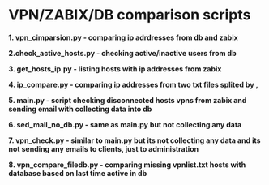 # VPN/ZABIX/DB comparison scripts

**1. vpn_cimparsion.py - comparing ip adrdresses from db and zabix**

**2.check_active_hosts.py - checking active/inactive users from db**

**3. get_hosts_ip.py - listing hosts with ip addresses from zabix**

**4. ip_compare.py - comparing ip addresses from two txt files splited by ,**

**5. main.py - script checking disconnected hosts vpns from zabix and sending email with collecting data into db**

**6. sed_mail_no_db.py - same as main.py but not collecting any data**

**7. vpn_check.py - similar to main.py but its not collecting any data and its not sending any emails to clients, just to administration**

**8. vpn_compare_filedb.py - comparing missing vpnlist.txt hosts with database based on last time active in db**